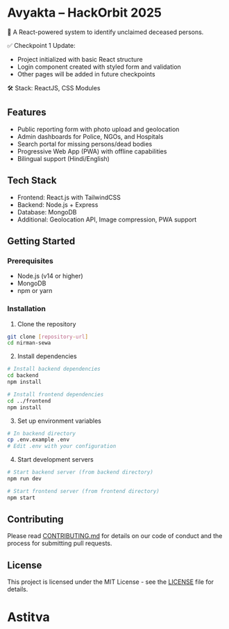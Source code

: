 # Avyakta – HackOrbit 2025

🔐 A React-powered system to identify unclaimed deceased persons.

✅ Checkpoint 1 Update:
- Project initialized with basic React structure
- Login component created with styled form and validation
- Other pages will be added in future checkpoints

🛠 Stack: ReactJS, CSS Modules

## Features

- Public reporting form with photo upload and geolocation
- Admin dashboards for Police, NGOs, and Hospitals
- Search portal for missing persons/dead bodies
- Progressive Web App (PWA) with offline capabilities
- Bilingual support (Hindi/English)

## Tech Stack

- Frontend: React.js with TailwindCSS
- Backend: Node.js + Express
- Database: MongoDB
- Additional: Geolocation API, Image compression, PWA support

## Getting Started

### Prerequisites

- Node.js (v14 or higher)
- MongoDB
- npm or yarn

### Installation

1. Clone the repository
```bash
git clone [repository-url]
cd nirman-sewa
```

2. Install dependencies
```bash
# Install backend dependencies
cd backend
npm install

# Install frontend dependencies
cd ../frontend
npm install
```

3. Set up environment variables
```bash
# In backend directory
cp .env.example .env
# Edit .env with your configuration
```

4. Start development servers
```bash
# Start backend server (from backend directory)
npm run dev

# Start frontend server (from frontend directory)
npm start
```

## Contributing

Please read [CONTRIBUTING.md](CONTRIBUTING.md) for details on our code of conduct and the process for submitting pull requests.

## License

This project is licensed under the MIT License - see the [LICENSE](LICENSE) file for details.
# Astitva